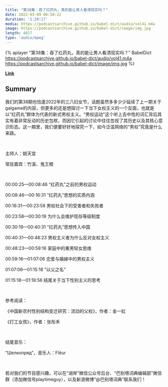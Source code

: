 ```yaml
---
title: "第38集：吞了红药丸，真的能让男人看清现实吗？"
date: 2022-03-09 06:58:22
duration: '1:20:17'
media: https://podcastsarchive.github.io/babel-dict/audio/vol41.m4a
image: https://podcastsarchive.github.io/babel-dict/image/img.jpg
length: 4817
type: 'audio/mpeg'
---
```


{% aplayer "第38集：吞了红药丸，真的能让男人看清现实吗？" BabelDict  https://podcastsarchive.github.io/babel-dict/audio/vol41.m4a https://podcastsarchive.github.io/babel-dict/image/img.jpg %}

**[Link](https://www.xiaoyuzhoufm.com/episode/622856279d2fcf46aa36b6ca)**

## Summary
<p>我们的第38期也恰逢2022年的三八妇女节，话题虽然多多少少延续了上一期关于galgame的内容，但更多的还是想探讨一下当下女权主义的一个反面，也就是以“红药丸”群体为代表的新式男权主义。“男权运动”这个听上去中性的词汇背后其实有着非常反动的历史包袱，而因它引起的讨论中往往忽视了其历史以及其核心意识形态。这一期里，我们便要好好地探究一下，如今泛滥网络的“男权”究竟是什么来路。</p><p><br /></p><p>主持人：姚天宜</p><p>常驻嘉宾：竹溪、鬼王橙</p><p><br /></p><p>00:00:25—00:08:46 “红药丸”之前的男权运动</p><p>00:08:46—00:16:31 “红药丸”思想的实质内涵</p><p>00:16:31—00:23:58 男权社会下的受害者和失败者</p><p>00:23:58—00:30:19 为什么会维护现存等级制度</p><p>00:30:19—00:40:31 “红药丸”思想传入中国</p><p>00:40:31—00:48:23 男权主义者为什么反对女权主义</p><p>00:48:23—00:59:16 家庭中的重男轻女思维</p><p>00:59:16—01:07:06 恋爱与婚嫁中的男权主义</p><p>01:07:06—01:15:18 “以父之名”</p><p>01:15:18—01:18:56 结尾关于当下性别主义的思考</p><p><br /></p><p>参考阅读：</p><p>《中国新农村性别结构变迁研究：流动的父权》，作者：金一虹</p><p>《打工女孩》，作者：张彤禾</p><p><br /></p><p>结尾音乐：</p><p>“Шелкопряд”，音乐人：Flëur</p><p><br /></p><p>若对我们的节目感兴趣，可以在“湖岸”微信公众号后台、“巴别塔词典编辑部”微信群（添加微信号playtimeguy），以及新浪微博“@巴别塔词典”联系我们！</p>
    